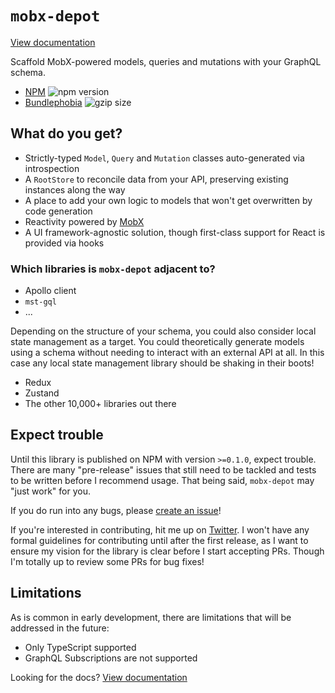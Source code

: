 # `mobx-depot`

[View documentation](https://mobx-depot.dev)

Scaffold MobX-powered models, queries and mutations with your GraphQL schema.

- [NPM](https://www.npmjs.com/package/mobx-depot) ![npm version](https://img.shields.io/npm/v/mobx-depot?style=for-the-badge)
- [Bundlephobia](https://bundlephobia.com/package/mobx-depot) ![gzip size](https://img.shields.io/bundlephobia/minzip/mobx-depot?style=for-the-badge)

## What do you get?

- Strictly-typed `Model`, `Query` and `Mutation` classes auto-generated via introspection
- A `RootStore` to reconcile data from your API, preserving existing instances along the way
- A place to add your own logic to models that won't get overwritten by code generation
- Reactivity powered by [MobX](https://mobx.js.org/)
- A UI framework-agnostic solution, though first-class support for React is provided via hooks

### Which libraries is `mobx-depot` adjacent to?

- Apollo client
- `mst-gql`
- ...

Depending on the structure of your schema, you could also consider local state management as a target. You could
theoretically generate models using a schema without needing to interact with an external API at all. In this case any
local state management library should be shaking in their boots!

- Redux
- Zustand
- The other 10,000+ libraries out there

## Expect trouble

Until this library is published on NPM with version `>=0.1.0`, expect trouble. There are many "pre-release" issues
that still need to be tackled and tests to be written before I recommend usage. That being said, `mobx-depot` may "just work" for you.

If you do run into any bugs, please [create an issue](https://github.com/Kashuab/mobx-depot/issues)!

If you're interested in contributing, hit me up on [Twitter](https://twitter.com/kyle_helium).
I won't have any formal guidelines for contributing until after the first release, as I want to ensure
my vision for the library is clear before I start accepting PRs. Though I'm totally up to review some PRs for bug fixes!

## Limitations

As is common in early development, there are limitations that will be addressed in the future:

- Only TypeScript supported
- GraphQL Subscriptions are not supported

Looking for the docs? [View documentation](https://mobx-depot.dev)
